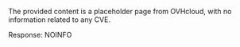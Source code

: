 The provided content is a placeholder page from OVHcloud, with no information related to any CVE.

Response: NOINFO